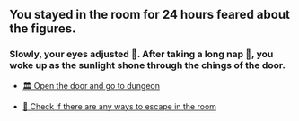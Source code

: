 ## You stayed in the room for 24 hours feared about the figures.
### Slowly, your eyes adjusted 👀. After taking a long nap 🛌, you woke up as the sunlight shone through the chings of the door.

-  [🏛 Open the door and go to dungeon](../WIP.md)

-  [🚪 Check if there are any ways to escape in the room](../WIP.md)
